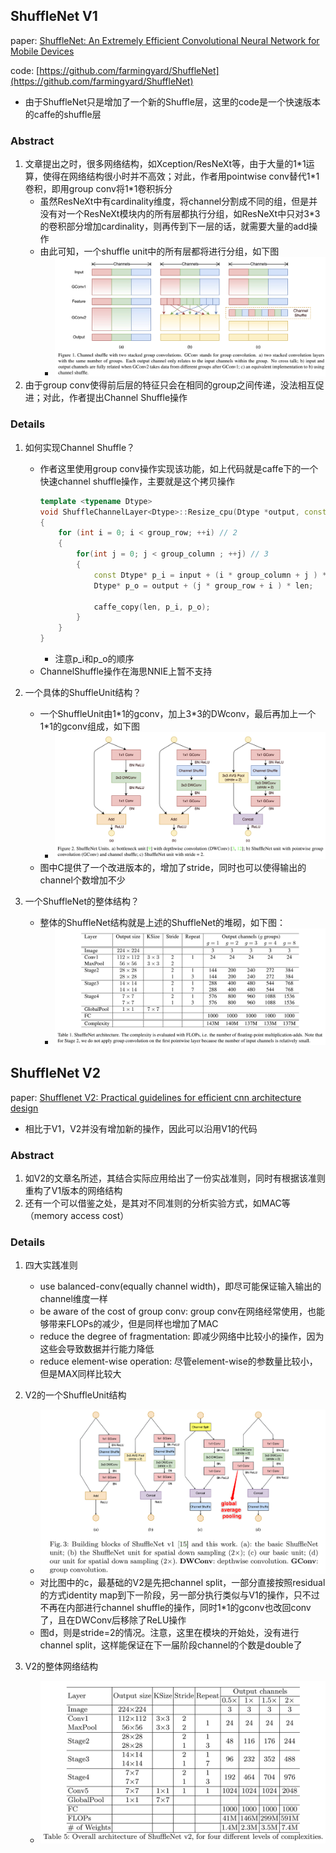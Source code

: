 ## ShuffleNet V1
paper: [ShuffleNet: An Extremely Efficient Convolutional Neural Network for Mobile Devices](https://arxiv.org/abs/1707.01083)

code: [https://github.com/farmingyard/ShuffleNet](https://github.com/farmingyard/ShuffleNet)
* 由于ShuffleNet只是增加了一个新的Shuffle层，这里的code是一个快速版本的caffe的shuffle层


### Abstract
1. 文章提出之时，很多网络结构，如Xception/ResNeXt等，由于大量的1\*1运算，使得在网络结构很小时并不高效；对此，作者用pointwise conv替代1\*1卷积，即用group conv将1\*1卷积拆分
    * 虽然ResNeXt中有cardinality维度，将channel分割成不同的组，但是并没有对一个ResNeXt模块内的所有层都执行分组，如ResNeXt中只对3\*3的卷积部分增加cardinality，则再传到下一层的话，就需要大量的add操作
    * 由此可知，一个shuffle unit中的所有层都将进行分组，如下图
        * ![Shuffle Unit](./attachments/lite1_shufflenet_v1_channel_shuffle.png)
2. 由于group conv使得前后层的特征只会在相同的group之间传递，没法相互促进；对此，作者提出Channel Shuffle操作

### Details
1. 如何实现Channel Shuffle？
    * 作者这里使用group conv操作实现该功能，如上代码就是caffe下的一个快速channel shuffle操作，主要就是这个拷贝操作
        ```C++
        template <typename Dtype>
        void ShuffleChannelLayer<Dtype>::Resize_cpu(Dtype *output, const Dtype *input, int group_row, int group_column, int len)
        {
            for (int i = 0; i < group_row; ++i) // 2
            {
                for(int j = 0; j < group_column ; ++j) // 3
                {
                    const Dtype* p_i = input + (i * group_column + j ) * len;
                    Dtype* p_o = output + (j * group_row + i ) * len;

                    caffe_copy(len, p_i, p_o);
                }
            }
        }
        ```
        * 注意p_i和p_o的顺序
    * ChannelShuffle操作在海思NNIE上暂不支持

2. 一个具体的ShuffleUnit结构？
    * 一个ShuffleUnit由1\*1的gconv，加上3\*3的DWconv，最后再加上一个1\*1的gconv组成，如下图
        * ![ShuffleNet Unit](./attachments/lite1_shufflenet_v1_shuffle_unit.png)
    * 图中C提供了一个改进版本的，增加了stride，同时也可以使得输出的channel个数增加不少

3. 一个ShuffleNet的整体结构？
    * 整体的ShuffleNet结构就是上述的ShuffleNet的堆砌，如下图：
        * ![ShuffleNet Architecture](./attachments/lite1_shufflenet_v1_shuffle_architecture.png)


## ShuffleNet V2

paper: [Shufflenet V2: Practical guidelines for efficient cnn architecture design](https://arxiv.org/abs/1807.11164)

* 相比于V1，V2并没有增加新的操作，因此可以沿用V1的代码

### Abstract
1. 如V2的文章名所述，其结合实际应用给出了一份实战准则，同时有根据该准则重构了V1版本的网络结构
2. 还有一个可以借鉴之处，是其对不同准则的分析实验方式，如MAC等（memory access cost）

### Details
1. 四大实践准则
    * use balanced-conv(equally channel width)，即尽可能保证输入输出的channel维度一样
    * be aware of the cost of group conv: group conv在网络经常使用，也能够带来FLOPs的减少，但是同样也增加了MAC
    * reduce the degree of fragmentation: 即减少网络中比较小的操作，因为这些会导致数据并行能力降低
    * reduce element-wise operation: 尽管element-wise的参数量比较小，但是MAX同样比较大

2. V2的一个ShuffleUnit结构
    * ![ShuffleNet V2 ShuffleUnit](./attachments/lite1_shufflenet_v2_block.png)
    * 对比图中的c，最基础的V2是先把channel split，一部分直接按照residual的方式identity map到下一阶段，另一部分执行类似与V1的操作，只不过不再在内部进行channel shuffle的操作，同时1\*1的gconv也改回conv了，且在DWConv后移除了ReLU操作
    * 图d，则是stride=2的情况。注意，这里在模块的开始处，没有进行channel split，这样能保证在下一届阶段channel的个数是double了

3. V2的整体网络结构
    * ![ShuffleNet V2 ShuffleUnit](./attachments/lite1_shufflenet_v2_shuffle_architecture.png)